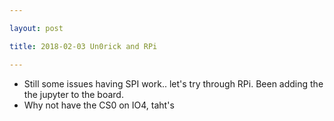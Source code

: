 ```yaml
---

layout: post

title: 2018-02-03 Un0rick and RPi

---
```



-   Still some issues having SPI work.. let's try through RPi. Been
    adding the the jupyter to the board.
-   Why not have the CS0 on IO4, taht's

